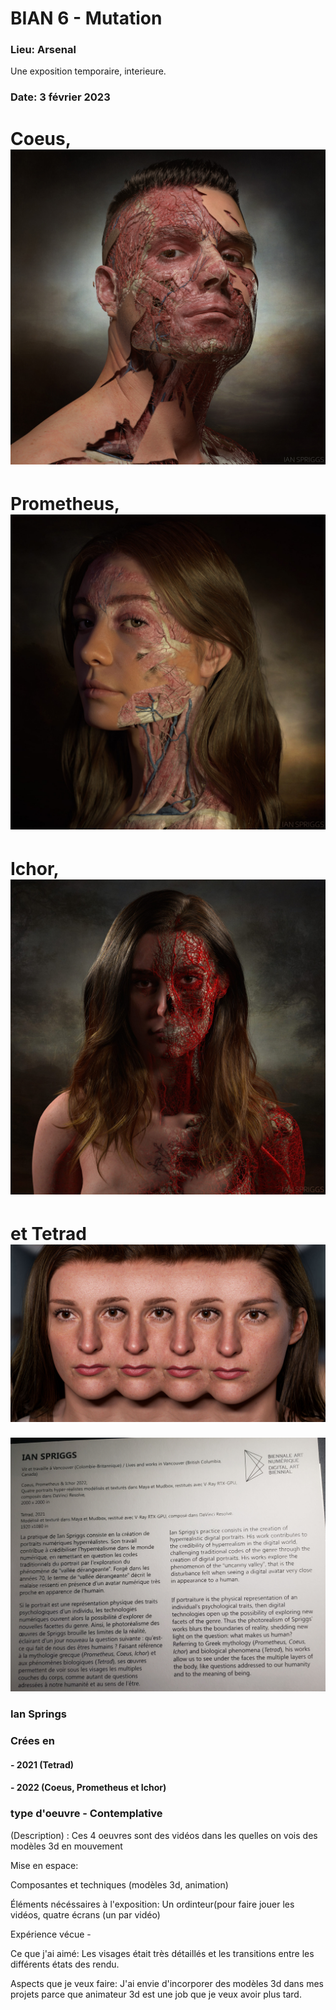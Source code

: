 # BIAN 6 - Mutation

### Lieu: Arsenal

Une exposition temporaire, interieure.

### Date: 3 février 2023

# Coeus, ![Plaque](https://github.com/samesthumain/H23_TIM_inspirations_desmeulesvoyer/blob/main/BIAN/medias/Coeus.jpg)
# Prometheus, ![Plaque](https://github.com/samesthumain/H23_TIM_inspirations_desmeulesvoyer/blob/main/BIAN/medias/prometheus.jpg)
# Ichor, ![Plaque](https://github.com/samesthumain/H23_TIM_inspirations_desmeulesvoyer/blob/main/BIAN/medias/Ichor.jpg)
# et Tetrad ![Plaque](https://github.com/samesthumain/H23_TIM_inspirations_desmeulesvoyer/blob/main/BIAN/medias/tetrad.jpg)

![Plaque](https://github.com/samesthumain/H23_TIM_inspirations_desmeulesvoyer/blob/main/BIAN/medias/plaque.jpg)

### **Ian Springs**


### Crées en 
#### - 2021 (Tetrad)
#### - 2022 (Coeus, Prometheus et Ichor)

### type d'oeuvre - Contemplative

(Description) :  Ces 4 oeuvres sont des vidéos dans les quelles on vois des modèles 3d en mouvement 

Mise en espace: 

Composantes et techniques (modèles 3d, animation)

Éléments nécéssaires à l'exposition: Un ordinteur(pour faire jouer les vidéos, quatre écrans (un par vidéo)

Expérience vécue - 

Ce que j'ai aimé: Les visages était très détaillés et les transitions entre les différents états des rendu.

Aspects que je veux faire: J'ai envie d'incorporer des modèles 3d dans mes projets parce que animateur 3d est une job que je veux avoir plus tard.
